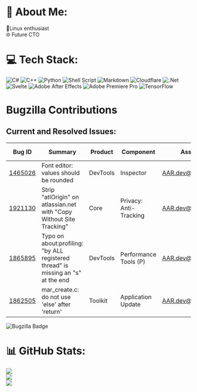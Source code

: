 # 💫 About Me:
🐧Linux enthusiast<br>🌐 Future CTO<br>

# 💻 Tech Stack:
![C#](https://img.shields.io/badge/c%23-%23239120.svg?style=for-the-badge&logo=csharp&logoColor=white) ![C++](https://img.shields.io/badge/c++-%2300599C.svg?style=for-the-badge&logo=c%2B%2B&logoColor=white) ![Python](https://img.shields.io/badge/python-3670A0?style=for-the-badge&logo=python&logoColor=ffdd54) ![Shell Script](https://img.shields.io/badge/shell_script-%23121011.svg?style=for-the-badge&logo=gnu-bash&logoColor=white) ![Markdown](https://img.shields.io/badge/markdown-%23000000.svg?style=for-the-badge&logo=markdown&logoColor=white) ![Cloudflare](https://img.shields.io/badge/Cloudflare-F38020?style=for-the-badge&logo=Cloudflare&logoColor=white) ![.Net](https://img.shields.io/badge/.NET-5C2D91?style=for-the-badge&logo=.net&logoColor=white) ![Svelte](https://img.shields.io/badge/svelte-%23f1413d.svg?style=for-the-badge&logo=svelte&logoColor=white) ![Adobe After Effects](https://img.shields.io/badge/Adobe%20After%20Effects-9999FF.svg?style=for-the-badge&logo=Adobe%20After%20Effects&logoColor=white) ![Adobe Premiere Pro](https://img.shields.io/badge/Adobe%20Premiere%20Pro-9999FF.svg?style=for-the-badge&logo=Adobe%20Premiere%20Pro&logoColor=white) ![TensorFlow](https://img.shields.io/badge/TensorFlow-%23FF6F00.svg?style=for-the-badge&logo=TensorFlow&logoColor=white)

# Bugzilla Contributions

## Current and Resolved Issues:

| Bug ID    | Summary                                                          | Product        | Component              | Assignee            | Status   | Resolution | Last Updated   |
|-----------|------------------------------------------------------------------|----------------|------------------------|---------------------|----------|------------|----------------|
| [1465026](https://bugzilla.mozilla.org/show_bug.cgi?id=1465026) | Font editor: values should be rounded                           | DevTools       | Inspector              | AAR.dev@outlook.com | Assigned | ---        | 22:23:39       |
| [1921130](https://bugzilla.mozilla.org/show_bug.cgi?id=1921130) | Strip "atlOrigin" on atlassian.net with "Copy Without Site Tracking" | Core           | Privacy: Anti-Tracking | AAR.dev@outlook.com | Assigned | ---        | 20:34:31       |
| [1865895](https://bugzilla.mozilla.org/show_bug.cgi?id=1865895) | Typo on about:profiling: "by ALL registered thread" is missing an "s" at the end | DevTools       | Performance Tools (P)  | AAR.dev@outlook.com | Resolved | Fixed      | 2023-12-04     |
| [1862505](https://bugzilla.mozilla.org/show_bug.cgi?id=1862505) | mar_create.c: do not use 'else' after 'return'                    | Toolkit        | Application Update     | AAR.dev@outlook.com | Resolved | Fixed      | 2023-11-29     |

![Bugzilla Badge](https://img.shields.io/badge/Bugzilla-Contributed-blue)

# 📊 GitHub Stats:
![](https://github-readme-stats.vercel.app/api?username=aar072&theme=gruvbox&hide_border=true&include_all_commits=true&count_private=true)<br/>
![](https://github-readme-streak-stats.herokuapp.com/?user=aar072&theme=gruvbox&hide_border=true)<br/>
![](https://github-readme-stats.vercel.app/api/top-langs/?username=aar072&theme=gruvbox&hide_border=true&include_all_commits=true&count_private=true&layout=compact)
